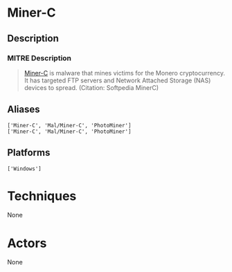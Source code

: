 
# Miner-C

## Description

### MITRE Description

> [Miner-C](https://attack.mitre.org/software/S0133) is malware that mines victims for the Monero cryptocurrency. It has targeted FTP servers and Network Attached Storage (NAS) devices to spread. (Citation: Softpedia MinerC)

## Aliases

```
['Miner-C', 'Mal/Miner-C', 'PhotoMiner']
['Miner-C', 'Mal/Miner-C', 'PhotoMiner']
```

## Platforms

```
['Windows']
```

# Techniques

None

# Actors

None

